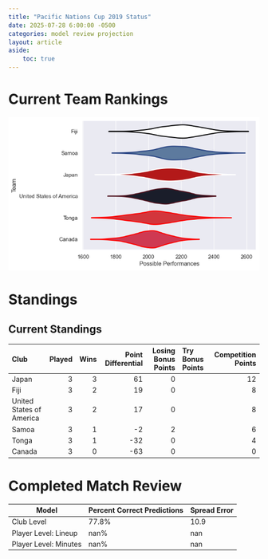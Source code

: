 ```yaml
---  
title: "Pacific Nations Cup 2019 Status"  
date: 2025-07-28 6:00:00 -0500  
categories: model review projection  
layout: article  
aside:  
    toc: true  
---
```

# Current Team Rankings


![Club Rankings](plots/rankings_Pacific_Nations_Cup_2019.png)
# Standings

## Current Standings


| Club                     |   Played |   Wins |   Point Differential |   Losing Bonus Points | Try Bonus Points   |   Competition Points |
|:-------------------------|---------:|-------:|---------------------:|----------------------:|:-------------------|---------------------:|
| Japan                    |        3 |      3 |                   61 |                     0 |                    |                   12 |
| Fiji                     |        3 |      2 |                   19 |                     0 |                    |                    8 |
| United States of America |        3 |      2 |                   17 |                     0 |                    |                    8 |
| Samoa                    |        3 |      1 |                   -2 |                     2 |                    |                    6 |
| Tonga                    |        3 |      1 |                  -32 |                     0 |                    |                    4 |
| Canada                   |        3 |      0 |                  -63 |                     0 |                    |                    0 |



# Completed Match Review


| Model | Percent Correct Predictions | Spread Error |
| ------ | ------ | ------ |
| Club Level | 77.8% | 10.9 |
| Player Level: Lineup | nan% | nan |
| Player Level: Minutes | nan% | nan |

